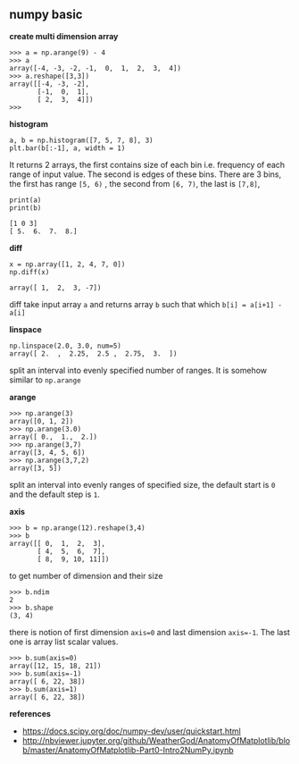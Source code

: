 ## numpy basic

**create multi dimension array**

    >>> a = np.arange(9) - 4
    >>> a
    array([-4, -3, -2, -1,  0,  1,  2,  3,  4])
    >>> a.reshape([3,3])
    array([[-4, -3, -2],
           [-1,  0,  1],
           [ 2,  3,  4]])
    >>>
    
**histogram**

    a, b = np.histogram([7, 5, 7, 8], 3)
    plt.bar(b[:-1], a, width = 1)

It returns 2 arrays, the first contains size of each bin i.e. frequency of each range of input value. The second is edges 
of these bins. There are 3 bins, the first has range `[5, 6)` , the second from `[6, 7)`, the last is `[7,8]`, 
    
    print(a)
    print(b)
    
    [1 0 3]
    [ 5.  6.  7.  8.]
    
**diff**

    x = np.array([1, 2, 4, 7, 0])
    np.diff(x)
    
    array([ 1,  2,  3, -7])
    
diff take input array `a` and returns array `b` such that which `b[i] = a[i+1] - a[i]`

**linspace**

    np.linspace(2.0, 3.0, num=5)
    array([ 2.  ,  2.25,  2.5 ,  2.75,  3.  ])
    
split an interval into evenly specified number of ranges. It is somehow similar to `np.arange` 

**arange**

    >>> np.arange(3)
    array([0, 1, 2])
    >>> np.arange(3.0)
    array([ 0.,  1.,  2.])
    >>> np.arange(3,7)
    array([3, 4, 5, 6])
    >>> np.arange(3,7,2)
    array([3, 5])
    
split an interval into evenly ranges of specified size, the default start is `0` and the default step is `1`.

**axis**

    >>> b = np.arange(12).reshape(3,4)
    >>> b
    array([[ 0,  1,  2,  3],
           [ 4,  5,  6,  7],
           [ 8,  9, 10, 11]])

to get number of dimension and their size

    >>> b.ndim
    2
    >>> b.shape
    (3, 4)

there is notion of first dimension `axis=0` and last dimension `axis=-1`. The last one is array list scalar values. 
    
    >>> b.sum(axis=0)
    array([12, 15, 18, 21])
    >>> b.sum(axis=-1)
    array([ 6, 22, 38])
    >>> b.sum(axis=1)
    array([ 6, 22, 38]) 

 
**references**

* https://docs.scipy.org/doc/numpy-dev/user/quickstart.html
* http://nbviewer.jupyter.org/github/WeatherGod/AnatomyOfMatplotlib/blob/master/AnatomyOfMatplotlib-Part0-Intro2NumPy.ipynb
